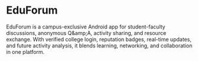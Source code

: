 # EduForum
EduForum  is a campus-exclusive Android app for student-faculty discussions, anonymous Q\&amp;A, activity sharing, and resource exchange. With verified college login, reputation badges, real-time updates, and future activity analysis, it blends learning, networking, and collaboration in one platform.
